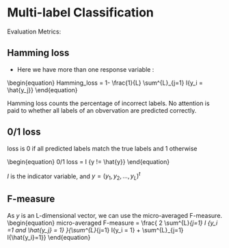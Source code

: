 # Multi-label Classification

Evaluation Metrics:
## Hamming loss
- Here we have more than one response variable :

\begin{equation}
 Hamming\_loss = 1- \frac{1}{L} \sum^{L}_{j=1} I{y_i = \hat{y_j}}
\end{equation}

Hamming loss counts the percentage of incorrect labels. No attention is paid to whether all labels of an obvervation are predicted correctly.

## 0/1 loss
loss is 0 if all predicted labels match the true labels and 1 otherwise

\begin{equation}
0/1 loss = I \{y != \hat{y}\}
\end{equation}

$I$ is the indicator variable, and $y = (y_1, y_2, ..., y_L)^t$

## F-measure
As $y$ is an L-dimensional vector, we can use the micro-averaged F-measure.
\begin{equation}
micro-averaged F-measure = \frac{   2 \sum^{L}_{j=1} I {y_i =1 and \hat{y_j} = 1}    }{\sum^{L}_{j=1} I{y_i = 1} + \sum^{L}_{j=1} I{\hat{y_i}=1}}
\end{equation}


